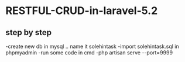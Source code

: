 # RESTFUL-CRUD-in-laravel-5.2

## step by step

-create new db in mysql .. name it solehintask
-import solehintask.sql in phpmyadmin
-run some code in cmd
-php artisan serve --port=9999

